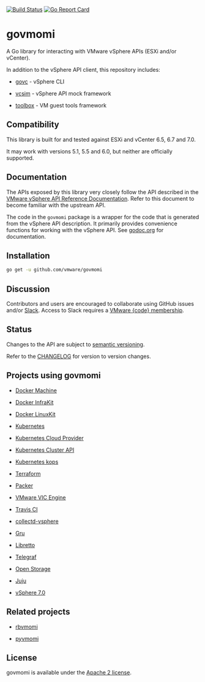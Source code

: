 [![Build Status](https://travis-ci.org/vmware/govmomi.png?branch=master)](https://travis-ci.org/vmware/govmomi)
[![Go Report Card](https://goreportcard.com/badge/github.com/vmware/govmomi)](https://goreportcard.com/report/github.com/vmware/govmomi)

# govmomi

A Go library for interacting with VMware vSphere APIs (ESXi and/or vCenter).

In addition to the vSphere API client, this repository includes:

* [govc](./govc) - vSphere CLI

* [vcsim](./vcsim) - vSphere API mock framework

* [toolbox](./toolbox) - VM guest tools framework

## Compatibility

This library is built for and tested against ESXi and vCenter 6.5, 6.7 and 7.0.

It may work with versions 5.1, 5.5 and 6.0, but neither are officially supported.

## Documentation

The APIs exposed by this library very closely follow the API described in the [VMware vSphere API Reference Documentation][apiref].
Refer to this document to become familiar with the upstream API.

The code in the `govmomi` package is a wrapper for the code that is generated from the vSphere API description.
It primarily provides convenience functions for working with the vSphere API.
See [godoc.org][godoc] for documentation.

[apiref]:https://code.vmware.com/apis/968/vsphere
[godoc]:http://godoc.org/github.com/vmware/govmomi

## Installation

```sh
go get -u github.com/vmware/govmomi
```

## Discussion

Contributors and users are encouraged to collaborate using GitHub issues and/or
[Slack](https://vmwarecode.slack.com/messages/govmomi).
Access to Slack requires a [VMware {code} membership](https://code.vmware.com/join/).

## Status

Changes to the API are subject to [semantic versioning](http://semver.org).

Refer to the [CHANGELOG](CHANGELOG.md) for version to version changes.

## Projects using govmomi

* [Docker Machine](https://github.com/docker/machine/tree/master/drivers/vmwarevsphere)

* [Docker InfraKit](https://github.com/docker/infrakit/tree/master/pkg/provider/vsphere)

* [Docker LinuxKit](https://github.com/linuxkit/linuxkit/tree/master/src/cmd/linuxkit)

* [Kubernetes](https://github.com/kubernetes/kubernetes/tree/master/pkg/cloudprovider/providers/vsphere)

* [Kubernetes Cloud Provider](https://github.com/kubernetes/cloud-provider-vsphere)

* [Kubernetes Cluster API](https://github.com/kubernetes-sigs/cluster-api-provider-vsphere)

* [Kubernetes kops](https://github.com/kubernetes/kops/tree/master/upup/pkg/fi/cloudup/vsphere)

* [Terraform](https://github.com/hashicorp/terraform-provider-vsphere)

* [Packer](https://github.com/jetbrains-infra/packer-builder-vsphere)

* [VMware VIC Engine](https://github.com/vmware/vic)

* [Travis CI](https://github.com/travis-ci/jupiter-brain)

* [collectd-vsphere](https://github.com/travis-ci/collectd-vsphere)

* [Gru](https://github.com/dnaeon/gru)

* [Libretto](https://github.com/apcera/libretto/tree/master/virtualmachine/vsphere)

* [Telegraf](https://github.com/influxdata/telegraf/tree/master/plugins/inputs/vsphere)

* [Open Storage](https://github.com/libopenstorage/openstorage/tree/master/pkg/storageops/vsphere)

* [Juju](https://github.com/juju/juju)

* [vSphere 7.0](https://docs.vmware.com/en/VMware-vSphere/7.0/rn/vsphere-esxi-vcenter-server-7-vsphere-with-kubernetes-release-notes.html)

## Related projects

* [rbvmomi](https://github.com/vmware/rbvmomi)

* [pyvmomi](https://github.com/vmware/pyvmomi)

## License

govmomi is available under the [Apache 2 license](LICENSE.txt).
